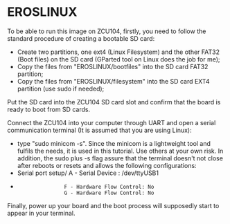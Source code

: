 # EROSLINUX

To be able to run this image on ZCU104, firstly, you need to follow the standard procedure of creating a bootable SD card:

- Create two partitions, one ext4 (Linux Filesystem) and the other FAT32 (Boot files) on the SD card (GParted tool on Linux does the job for me);
- Copy the files from "EROSLINUX/bootfiles" into the SD card FAT32 partition;
- Copy the files from "EROSLINUX/filesystem" into the SD card EXT4 partition (use sudo if needed);

Put the SD card into the ZCU104 SD card slot and confirm that the board is ready to boot from SD cards.

Connect the ZCU104 into your computer through UART and open a serial communication terminal (It is assumed that you are using Linux):

- type "sudo minicom -s". Since the minicom is a lightweight tool and fulfils the needs, it is used in this tutorial. Use others at your own risk. In addition, the sudo plus -s flag assure that the terminal doesn't not close after reboots or resets and allows the following configurations:
- Serial port setup/ A - Serial Device : /dev/ttyUSB1
-                    F - Hardware Flow Control: No
                     G - Hardware Flow Control: No

Finally, power up your board and the boot process will supposedly start to appear in your terminal.




